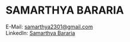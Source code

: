 <h1><b>SAMARTHYA BARARIA</b></h1>
<a>E-Mail: </a>
<a href="mailto:samarthya2301@gmail.com">samarthya2301@gmail.com</a>
<br>
<a>LinkedIn: </a>
<a href="https://www.linkedin.com/in/samarthya-bararia-4b7338195/">Samarthya Bararia</a>
